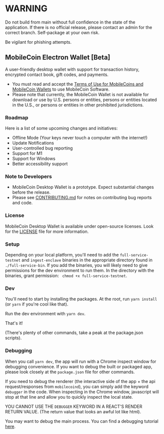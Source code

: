 # WARNING

Do not build from main without full confidence in the state of the application. If there is no official release, please contact an admin for the correct branch. Self-package at your own risk.

Be vigilant for phishing attempts.


## MobileCoin Electron Wallet [Beta]

A user-friendly desktop wallet with support for transaction history, encrypted contact book, gift codes, and payments.

- You must read and accept the [Terms of Use for MobileCoins and MobileCoin Wallets](./TERMS-OF-USE.md) to use MobileCoin Software.
- Please note that currently, the MobileCoin Wallet is not available for download or use by U.S. persons or entities, persons or entities located in the U.S., or persons or entities in other prohibited jurisdictions.

### Roadmap

Here is a list of some upcoming changes and initiatives:

- Offline Mode (Your keys never touch a computer with the internet!)
- Update Notifications
- User-controlled bug reporting
- Support for M1
- Support for Windows
- Better accessibility support


### Note to Developers

- MobileCoin Desktop Wallet is a prototype. Expect substantial changes before the release.
- Please see [CONTRIBUTING.md](./CONTRIBUTING.md) for notes on contributing bug reports and code.

### License

MobileCoin Desktop Wallet is available under open-source licenses. Look for the [LICENSE](./LICENSE) file for more information.

### Setup

Depending on your local platform, you'll need to add the `full-service-testnet` and `ingest-enclave` binaries in the appropriate directory found in `./full-service-bin`. If you add the binaries, you will likely need to give permissions for the dev environment to run them. In the directory with the binaries, grant permission: ` chmod +x full-service-testnet`.

### Dev

You'll need to start by installing the packages. At the root, run `yarn install` (or `yarn` if you're cool like that).

Run the dev environment with `yarn dev`.

That's it!

(There's plenty of other commands, take a peak at the package.json scripts).

### Debugging

When you call `yarn dev`, the app will run with a Chrome inspect window for debugging convenience. If you want to debug the built or packaged app, please look closely at the `package.json` file for other commands.

If you need to debug the renderer (the interactive side of the app + the api request/responses from `mobilecoind`), you can simply add the keyword `debugger` in the code. When inspecting in the Chrome window, javascript will stop at that line and allow you to quickly inspect the local state.

YOU CANNOT USE THE `DEBUGGER` KEYWORD IN A REACT'S RENDER RETURN VALUE. (The return value that looks an awful lot like html).

You may want to debug the main process. You can find a debugging tutorial [here](https://www.electronjs.org/docs/tutorial/debugging-main-process).

